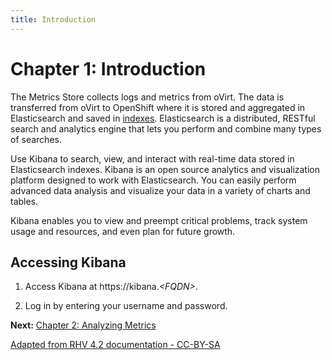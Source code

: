 ```yaml
---
title: Introduction
---
```


# Chapter 1: Introduction

The Metrics Store collects logs and metrics from oVirt. The data is transferred from oVirt to OpenShift where it is stored and aggregated in Elasticsearch and saved in [indexes](../Index). Elasticsearch is a distributed, RESTful search and analytics engine that lets you perform and combine many types of searches.

Use Kibana to search, view, and interact with real-time data stored in Elasticsearch indexes. Kibana is an open source analytics and visualization platform designed to work with Elasticsearch. You can easily perform advanced data analysis and visualize your data in a variety of charts and tables.

Kibana enables you to view and preempt critical problems, track system usage and resources, and even plan for future growth.

## Accessing Kibana

1. Access Kibana at https://kibana.*&lt;FQDN>*.

2. Log in by entering your username and password.

**Next:** [Chapter 2: Analyzing Metrics](../analyzing-metrics)

[Adapted from RHV 4.2 documentation - CC-BY-SA](https://access.redhat.com/documentation/en-us/red_hat_virtualization/4.2/html/metrics_store_user_guide/introduction)
